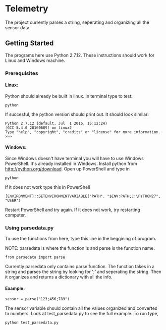 # Telemetry
The project currently parses a string, seperating and organizing all the sensor data.
## Getting Started
The programs here use Python 2.7.12. These instructions should work for Linux and Windows machine.
### Prerequisites
#### Linux:
Python should already be built in linux. In terminal type to test:
```
python
```
If succesful, the python version should print out. It should look similar:
```
Python 2.7.12 (default, Jul  1 2016, 15:12:24) 
[GCC 5.4.0 20160609] on linux2
Type "help", "copyright", "credits" or "license" for more information.
>>> 
```
#### Windows:
Since Windows doesn't have terminal you will have to use Windows PowerShell. It's already installed in Windows.
Install python from http://python.org/download. Open up PowerShell and type in
```
python
```
If it does not work type this in PowerShell
```
[ENVIRONMENT]::SETENVIRONMENTVARIABLE("PATH", "$ENV:PATH;C:\PYTHON27", "USER")
```
Restart PowerShell and try again. If it does not work, try restarting computer.
### Using parsedata.py
To use the functions from here, type this line in the beggining of program. 

NOTE: parsedata is where the function is and parse is the function name.
```
from parsedata import parse
```
Currently parsedata only contains parse function. The function takes in a string and parses the string by looking for ';' and seperating the string. Then it organizes and returns a dictionary with all the info.
#### Example:
```
sensor = parse("123;456;789")
```
The sensor variable should contain all the values organized and converted to numbers. Look at test_parsedata.py to see the full example. To run type,
```
python test_parsedata.py
